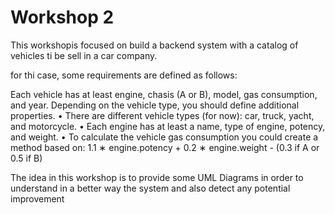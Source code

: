 # Workshop 2

This workshopis focused on build a backend system with a catalog of vehicles ti be sell in a car company.

for thi case, some requirements are defined as follows:

Each vehicle has at least engine, chasis (A or B), model, gas consumption, and year.
Depending on the vehicle type, you should define additional properties.
• There are different vehicle types (for now): car, truck, yacht, and motorcycle.
• Each engine has at least a name, type of engine, potency, and weight.
• To calculate the vehicle gas consumption you could create a method based on:
1.1 ∗ engine.potency + 0.2 ∗ engine.weight - (0.3 if A or 0.5 if B)

The idea in this workshop is to provide some UML Diagrams in order to understand in a better way the system and also detect any potential improvement
